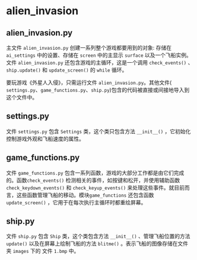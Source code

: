 # alien_invasion

## alien_invasion.py

主文件 `alien_invasion.py` 创建一系列整个游戏都要用到的对象: 存储在 `ai_settings` 中的设置、存储在 `screen` 中的主显示 `surface` 以及一个飞船实例。文件 `alien_invasion.py` 还包含游戏的主循环，这是一个调用 `check_events()` 、`ship.update()` 和 `update_screen()` 的 `while` 循环。

要玩游戏《外星人入侵》，只需运行文件 `alien_invasion.py`。其他文件( `settings.py`、`game_functions.py`、`ship.py`)包含的代码被直接或间接地导入到这个文件中。

## settings.py

文件 `settings.py` 包含 `Settings` 类，这个类只包含方法 `__init__()` ，它初始化控制游戏外观和飞船速度的属性。

## game_functions.py

文件 `game_functions.py` 包含一系列函数，游戏的大部分工作都是由它们完成的。函数`check_events()` 检测相关的事件，如按键和松开，并使用辅助函数 `check_keydown_events()` 和 `check_keyup_events()` 来处理这些事件。就目前而言，这些函数管理飞船的移动。模块`game_functions` 还包含函数 `update_screen()` ，它用于在每次执行主循环时都重绘屏幕。

## ship.py

文件 `ship.py` 包含 `Ship` 类，这个类包含方法 `__init__()` 、管理飞船位置的方法 `update()` 以及在屏幕上绘制飞船的方法 `blitme()` 。表示飞船的图像存储在文件夹 `images` 下的
文件 `1.bmp` 中。